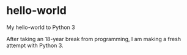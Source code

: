 # hello-world
My hello-world to Python 3

After taking an 18-year break from programming, I am making a fresh attempt with Python 3.
